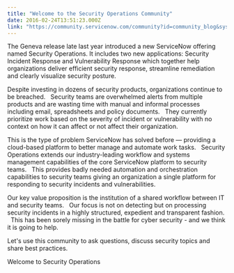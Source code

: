 ```yaml
---
title: "Welcome to the Security Operations Community"
date: 2016-02-24T13:51:23.000Z
link: "https://community.servicenow.com/community?id=community_blog&sys_id=65dca665dbd0dbc01dcaf3231f961933"
---
```

<p>The Geneva release late last year introduced a new ServiceNow offering named Security Operations. It includes two new applications: Security Incident Response and Vulnerability Response which together help organizations deliver efficient security response, streamline remediation and clearly visualize security posture.</p><p></p><p>Despite investing in dozens of security products, organizations continue to be breached.   Security teams are overwhelmed alerts from multiple products and are wasting time with manual and informal processes including email, spreadsheets and policy documents.   They currently prioritize work based on the severity of incident or vulnerability with no context on how it can affect or not affect their organization.</p><p></p><p>This is the type of problem ServiceNow has solved before — providing a cloud-based platform to better manage and automate work tasks.   Security Operations extends our industry-leading workflow and systems management capabilities of the core ServiceNow platform to security teams.   This provides badly needed automation and orchestration capabilities to security teams giving an organization a single platform for responding to security incidents and vulnerabilities.</p><p></p><p>Our key value proposition is the institution of a shared workflow between IT and security teams.   Our focus is not on detecting but on processing security incidents in a highly structured, expedient and transparent fashion.   This has been sorely missing in the battle for cyber security - and we think it is going to help.</p><p></p><p>Let's use this community to ask questions, discuss security topics and share best practices.</p><p></p><p>Welcome to Security Operations</p>